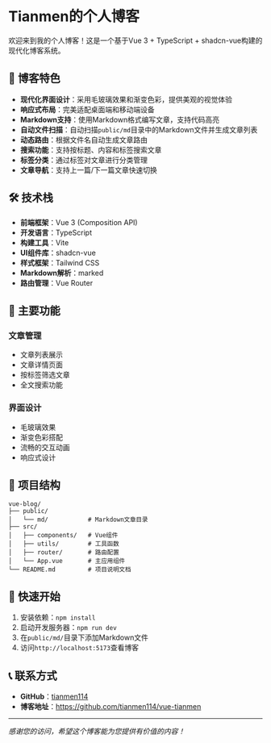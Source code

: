 # Tianmen的个人博客

欢迎来到我的个人博客！这是一个基于Vue 3 + TypeScript + shadcn-vue构建的现代化博客系统。

## 🌟 博客特色

- **现代化界面设计**：采用毛玻璃效果和渐变色彩，提供美观的视觉体验
- **响应式布局**：完美适配桌面端和移动端设备
- **Markdown支持**：使用Markdown格式编写文章，支持代码高亮
- **自动文件扫描**：自动扫描`public/md`目录中的Markdown文件并生成文章列表
- **动态路由**：根据文件名自动生成文章路由
- **搜索功能**：支持按标题、内容和标签搜索文章
- **标签分类**：通过标签对文章进行分类管理
- **文章导航**：支持上一篇/下一篇文章快速切换

## 🛠️ 技术栈

- **前端框架**：Vue 3 (Composition API)
- **开发语言**：TypeScript
- **构建工具**：Vite
- **UI组件库**：shadcn-vue
- **样式框架**：Tailwind CSS
- **Markdown解析**：marked
- **路由管理**：Vue Router

## 📝 主要功能

### 文章管理
- 文章列表展示
- 文章详情页面
- 按标签筛选文章
- 全文搜索功能

### 界面设计
- 毛玻璃效果
- 渐变色彩搭配
- 流畅的交互动画
- 响应式设计

## 📁 项目结构

```
vue-blog/
├── public/
│   └── md/           # Markdown文章目录
├── src/
│   ├── components/   # Vue组件
│   ├── utils/        # 工具函数
│   ├── router/       # 路由配置
│   └── App.vue       # 主应用组件
└── README.md         # 项目说明文档
```

## 🚀 快速开始

1. 安装依赖：`npm install`
2. 启动开发服务器：`npm run dev`
3. 在`public/md/`目录下添加Markdown文件
4. 访问`http://localhost:5173`查看博客

## 📞 联系方式

- **GitHub**：[tianmen114](https://github.com/tianmen114)
- **博客地址**：https://github.com/tianmen114/vue-tianmen

---

*感谢您的访问，希望这个博客能为您提供有价值的内容！*